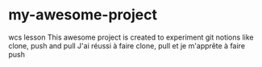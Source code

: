 # my-awesome-project
wcs lesson
This awesome project is created to experiment git notions like clone, push and pull
J'ai réussi à faire clone, pull et je m'apprête à faire push